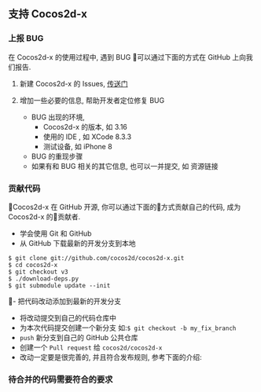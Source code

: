 ## 支持 Cocos2d-x

### 上报 BUG

在 Cocos2d-x 的使用过程中, 遇到 BUG 可以通过下面的方式在 GitHub 上向我们报告.

1. 新建 Cocos2d-x 的 Issues, [传送门](https://github.com/cocos2d/cocos2d-x/issues/new)

1. 增加一些必要的信息, 帮助开发者定位修复 BUG
    - BUG 出现的环境, 
        - Cocos2d-x 的版本, 如 3.16
        - 使用的 IDE , 如 XCode 8.3.3
        - 测试设备, 如 iPhone 8
    - BUG 的重现步骤
    - 如果有和 BUG 相关的其它信息, 也可以一并提交, 如 资源链接

### 贡献代码

Cocos2d-x 在 GitHub 开源, 你可以通过下面的方式贡献自己的代码, 成为 Cocos2d-x 的贡献者.

- 学会使用 Git 和 GitHub
- 从 GitHub 下载最新的开发分支到本地

 ```
$ git clone git://github.com/cocos2d/cocos2d-x.git
$ cd cocos2d-x
$ git checkout v3
$ ./download-deps.py
$ git submodule update --init
```
- 把代码改动添加到最新的开发分支
- 将改动提交到自己的代码仓库中
- 为本次代码提交创建一个新分支 如:`$ git checkout -b my_fix_branch`
- `push` 新分支到自己的 GitHub 公共仓库
- 创建一个 `Pull request` 给 `cocos2d/cocos2d-x`
- 改动一定要是很完善的, 并且符合发布规则, 参考下面的介绍:

### 待合并的代码需要符合的要求